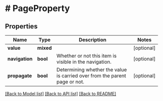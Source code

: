 # # PageProperty

## Properties

Name | Type | Description | Notes
------------ | ------------- | ------------- | -------------
**value** | **mixed** |  | [optional]
**navigation** | **bool** | Whether or not this item is visible in the navigation. | [optional]
**propagate** | **bool** | Determining whether the value is carried over from the parent page or not. | [optional]

[[Back to Model list]](../../README.md#models) [[Back to API list]](../../README.md#endpoints) [[Back to README]](../../README.md)
